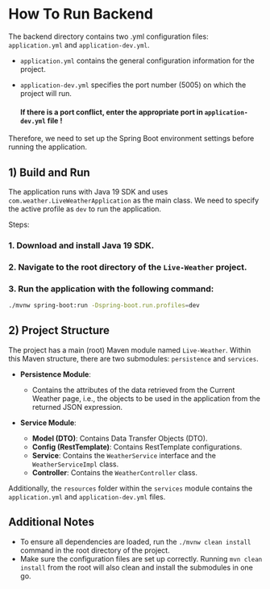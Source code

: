 # How To Run Backend

The backend directory contains two .yml configuration files: `application.yml` and `application-dev.yml`.

- `application.yml` contains the general configuration information for the project.
- `application-dev.yml` specifies the port number (5005) on which the project will run.

  #### If there is a port conflict, enter the appropriate port in `application-dev.yml` file !

Therefore, we need to set up the Spring Boot environment settings before running the application.

## 1) Build and Run

The application runs with Java 19 SDK and uses `com.weather.LiveWeatherApplication` as the main class. We need to specify the active profile as `dev` to run the application.

Steps:

### 1. Download and install Java 19 SDK.
### 2. Navigate to the root directory of the `Live-Weather` project.
### 3. Run the application with the following command:
   ```sh
   ./mvnw spring-boot:run -Dspring-boot.run.profiles=dev
   ```

## 2) Project Structure

The project has a main (root) Maven module named `Live-Weather`. Within this Maven structure, there are two submodules: `persistence` and `services`.

- **Persistence Module**:
  - Contains the attributes of the data retrieved from the Current Weather page, i.e., the objects to be used in the application from the returned JSON expression.

- **Service Module**:
  - **Model (DTO)**: Contains Data Transfer Objects (DTO).
  - **Config (RestTemplate)**: Contains RestTemplate configurations.
  - **Service**: Contains the `WeatherService` interface and the `WeatherServiceImpl` class.
  - **Controller**: Contains the `WeatherController` class.

Additionally, the `resources` folder within the `services` module contains the `application.yml` and `application-dev.yml` files.

## Additional Notes

- To ensure all dependencies are loaded, run the `./mvnw clean install` command in the root directory of the project.
- Make sure the configuration files are set up correctly. Running `mvn clean install` from the root will also clean and install the submodules in one go.
